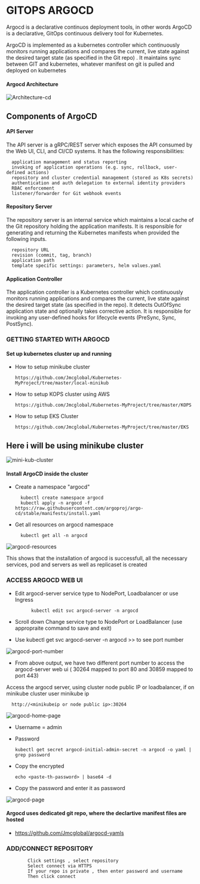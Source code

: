 # GITOPS ARGOCD

Argocd is a declarative continuos deployment tools, in other words ArgoCD is a declarative, GitOps continuous delivery tool for Kubernetes.

ArgoCD is implemented as a kubernetes controller which continuously monitors running applications and compares the current, live state against the desired target state (as specified in the Git repo)
. It maintains sync between GIT and kubernetes, whatever manifest on git is pulled and deployed on kubernetes

#### Argocd Architecture

![Architecture-cd](https://github.com/Jmcglobal/DevOPs-Projects-01/assets/101070055/0dada98e-8ef7-4d05-9989-e24d0c9f291d)

## Components of ArgoCD
#### API Server

The API server is a gRPC/REST server which exposes the API consumed by the Web UI, CLI, and CI/CD systems. It has the following responsibilities:

      application management and status reporting
      invoking of application operations (e.g. sync, rollback, user-defined actions)
      repository and cluster credential management (stored as K8s secrets)
      authentication and auth delegation to external identity providers
      RBAC enforcement
      listener/forwarder for Git webhook events

#### Repository Server

The repository server is an internal service which maintains a local cache of the Git repository holding the application manifests. It is responsible for generating and returning the Kubernetes manifests when provided the following inputs.

      repository URL
      revision (commit, tag, branch)
      application path
      template specific settings: parameters, helm values.yaml

#### Application Controller

The application controller is a Kubernetes controller which continuously monitors running applications and compares the current, live state against the desired target state (as specified in the repo). It detects OutOfSync application state and optionally takes corrective action. It is responsible for invoking any user-defined hooks for lifecycle events (PreSync, Sync, PostSync).

### GETTING STARTED WITH ARGOCD

#### Set up kubernetes cluster up and running

- How to setup minikube cluster

      https://github.com/Jmcglobal/Kubernetes-MyProject/tree/master/local-minikub

- How to setup KOPS cluster using AWS

      https://github.com/Jmcglobal/Kubernetes-MyProject/tree/master/KOPS
  
- How to setup EKS Cluster

      https://github.com/Jmcglobal/Kubernetes-MyProject/tree/master/EKS

## Here i will be using minikube cluster

![mini-kub-cluster](https://github.com/Jmcglobal/DevOPs-Projects-01/assets/101070055/7a6d0397-86c7-45fa-b97a-83f1ce20ffcb)

#### Install ArgoCD inside the cluster

- Create a namespace "argocd"

        kubectl create namespace argocd
        kubectl apply -n argocd -f https://raw.githubusercontent.com/argoproj/argo-cd/stable/manifests/install.yaml
       
- Get all resources on argocd namespace

        kubectl get all -n argocd

![argocd-resources](https://github.com/Jmcglobal/DevOPs-Projects-01/assets/101070055/68e2b637-6b5b-433d-88a8-2c7ed7fcb788)

This shows that the installation of argocd is successfull, all the necessary services, pod and servers as well as replicaset is created

### ACCESS ARGOCD WEB UI

- Edit argocd-server service type to NodePort, Loadbalancer or use Ingress

            kubectl edit svc argocd-server -n argocd
            
- Scroll down Change service type to NodePort or LoadBalancer (use appropraite command to save and exit)

- Use kubectl get svc argocd-server -n argocd >> to see port number 

![argocd-port-number](https://github.com/Jmcglobal/DevOPs-Projects-01/assets/101070055/cf190d5d-e8ba-4e3f-9788-cccfe3c7e573)

- From above output, we have two different port number to access the argocd-server web ui ( 30264 mapped to port 80 and 30859 mapped to port 443) 

Access the argocd server, using cluster node public IP or loadbalancer, if on minikube cluster user minikube ip

      http://<minikubeip or node public ip>:30264

![argocd-home-page](https://github.com/Jmcglobal/DevOPs-Projects-01/assets/101070055/0da53f75-c29b-48cc-90b5-825a2033ad20)

- Username = admin

- Password

      kubectl get secret argocd-initial-admin-secret -n argocd -o yaml | grep password
      
- Copy the encrypted 

      echo <paste-th-password> | base64 -d
      
- Copy the password and enter it as password

![argocd-page](https://github.com/Jmcglobal/DevOPs-Projects-01/assets/101070055/6bac791c-0025-4e80-b8e7-a88b6d3faa92)

#### Argocd uses dedicated git repo, where the declartive manifest files are hosted

- https://github.com/Jmcglobal/argocd-yamls

### ADD/CONNECT REPOSITORY

            Click settings , select repository
            Select connect via HTTPS
            If your repo is private , then enter password and username
            Then click connect


